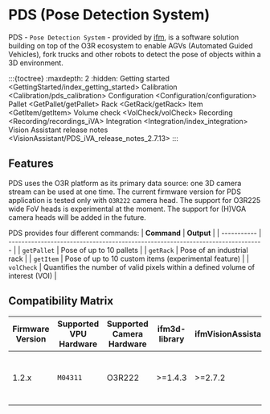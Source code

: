 
# PDS (Pose Detection System)

PDS - `Pose Detection System` - provided by [ifm](https://www.ifm.com), is a software solution building on top of the O3R ecosystem to enable AGVs (Automated Guided Vehicles), fork trucks and other robots to detect the pose of objects within a 3D environment.

:::{toctree}
    :maxdepth: 2
    :hidden:
Getting started <GettingStarted/index_getting_started>
Calibration <Calibration/pds_calibration>
Configuration <Configuration/configuration>
Pallet <GetPallet/getPallet>
Rack <GetRack/getRack>
Item <GetItem/getItem>
Volume check <VolCheck/volCheck>
Recording <Recording/recordings_iVA>
Integration <Integration/index_integration>
Vision Assistant release notes <VisionAssistant/PDS_iVA_release_notes_2.7.13>
:::

## Features

PDS uses the O3R platform as its primary data source: one 3D camera stream can be used at one time. The current firmware version for PDS application is tested only with `O3R222` camera head.
The support for O3R225 wide FoV heads is experimental at the moment.
The support for (H)VGA  camera heads will be added in the future.

PDS provides four different commands:
| **Command** | **Output**                                                                      |
| ----------- | ------------------------------------------------------------------------------- |
| `getPallet` | Pose of up to 10 pallets                                                        |
| `getRack`   | Pose of an industrial rack                                                      |
| `getItem`   | Pose of up to 10 custom items (experimental feature)                             |
| `volCheck`  | Quantifies the number of valid pixels within a defined volume of interest (VOI) |


## Compatibility Matrix

| Firmware Version | Supported VPU Hardware | Supported Camera Hardware | ifm3d-library | ifmVisionAssistant | Comments                                            |
| ---------------- | ---------------------- | ------------------------- | ------------- | ------------------ | --------------------------------------------------- |
| 1.2.x            | `M04311`               | O3R222                    | >=1.4.3       | >=2.7.2            | Field test only version. Do not use for production. |